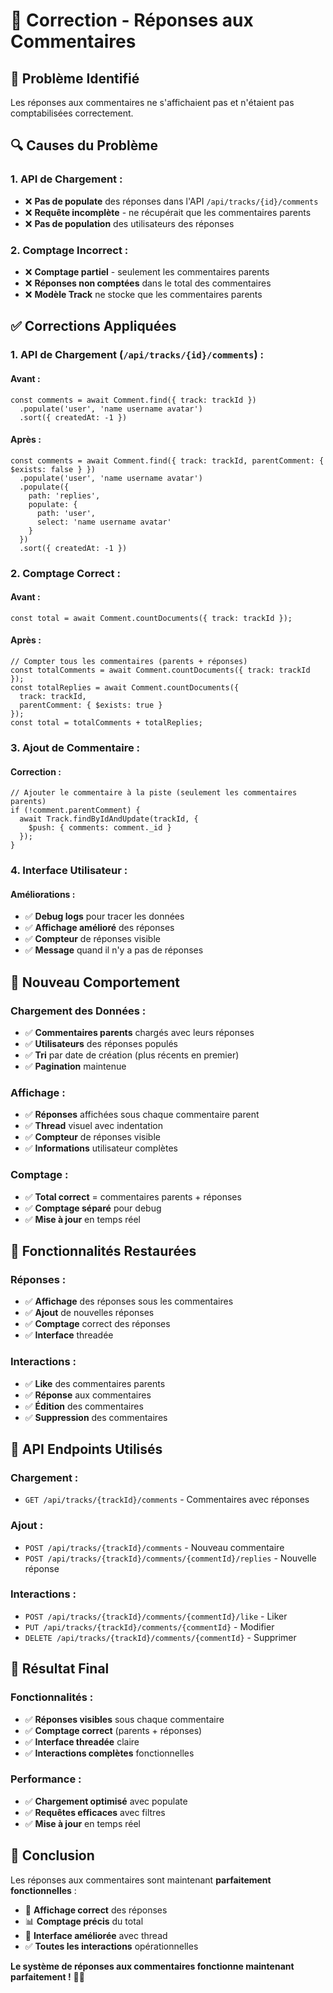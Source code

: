 # 🔧 Correction - Réponses aux Commentaires

## 🎯 **Problème Identifié**

Les réponses aux commentaires ne s'affichaient pas et n'étaient pas comptabilisées correctement.

## 🔍 **Causes du Problème**

### **1. API de Chargement :**
- ❌ **Pas de populate** des réponses dans l'API `/api/tracks/{id}/comments`
- ❌ **Requête incomplète** - ne récupérait que les commentaires parents
- ❌ **Pas de population** des utilisateurs des réponses

### **2. Comptage Incorrect :**
- ❌ **Comptage partiel** - seulement les commentaires parents
- ❌ **Réponses non comptées** dans le total des commentaires
- ❌ **Modèle Track** ne stocke que les commentaires parents

## ✅ **Corrections Appliquées**

### **1. API de Chargement (`/api/tracks/{id}/comments`) :**

#### **Avant :**
```tsx
const comments = await Comment.find({ track: trackId })
  .populate('user', 'name username avatar')
  .sort({ createdAt: -1 })
```

#### **Après :**
```tsx
const comments = await Comment.find({ track: trackId, parentComment: { $exists: false } })
  .populate('user', 'name username avatar')
  .populate({
    path: 'replies',
    populate: {
      path: 'user',
      select: 'name username avatar'
    }
  })
  .sort({ createdAt: -1 })
```

### **2. Comptage Correct :**

#### **Avant :**
```tsx
const total = await Comment.countDocuments({ track: trackId });
```

#### **Après :**
```tsx
// Compter tous les commentaires (parents + réponses)
const totalComments = await Comment.countDocuments({ track: trackId });
const totalReplies = await Comment.countDocuments({ 
  track: trackId, 
  parentComment: { $exists: true } 
});
const total = totalComments + totalReplies;
```

### **3. Ajout de Commentaire :**

#### **Correction :**
```tsx
// Ajouter le commentaire à la piste (seulement les commentaires parents)
if (!comment.parentComment) {
  await Track.findByIdAndUpdate(trackId, {
    $push: { comments: comment._id }
  });
}
```

### **4. Interface Utilisateur :**

#### **Améliorations :**
- ✅ **Debug logs** pour tracer les données
- ✅ **Affichage amélioré** des réponses
- ✅ **Compteur** de réponses visible
- ✅ **Message** quand il n'y a pas de réponses

## 🎨 **Nouveau Comportement**

### **Chargement des Données :**
- ✅ **Commentaires parents** chargés avec leurs réponses
- ✅ **Utilisateurs** des réponses populés
- ✅ **Tri** par date de création (plus récents en premier)
- ✅ **Pagination** maintenue

### **Affichage :**
- ✅ **Réponses** affichées sous chaque commentaire parent
- ✅ **Thread** visuel avec indentation
- ✅ **Compteur** de réponses visible
- ✅ **Informations** utilisateur complètes

### **Comptage :**
- ✅ **Total correct** = commentaires parents + réponses
- ✅ **Comptage séparé** pour debug
- ✅ **Mise à jour** en temps réel

## 🚀 **Fonctionnalités Restaurées**

### **Réponses :**
- ✅ **Affichage** des réponses sous les commentaires
- ✅ **Ajout** de nouvelles réponses
- ✅ **Comptage** correct des réponses
- ✅ **Interface** threadée

### **Interactions :**
- ✅ **Like** des commentaires parents
- ✅ **Réponse** aux commentaires
- ✅ **Édition** des commentaires
- ✅ **Suppression** des commentaires

## 🔧 **API Endpoints Utilisés**

### **Chargement :**
- `GET /api/tracks/{trackId}/comments` - Commentaires avec réponses

### **Ajout :**
- `POST /api/tracks/{trackId}/comments` - Nouveau commentaire
- `POST /api/tracks/{trackId}/comments/{commentId}/replies` - Nouvelle réponse

### **Interactions :**
- `POST /api/tracks/{trackId}/comments/{commentId}/like` - Liker
- `PUT /api/tracks/{trackId}/comments/{commentId}` - Modifier
- `DELETE /api/tracks/{trackId}/comments/{commentId}` - Supprimer

## 🎯 **Résultat Final**

### **Fonctionnalités :**
- ✅ **Réponses visibles** sous chaque commentaire
- ✅ **Comptage correct** (parents + réponses)
- ✅ **Interface threadée** claire
- ✅ **Interactions complètes** fonctionnelles

### **Performance :**
- ✅ **Chargement optimisé** avec populate
- ✅ **Requêtes efficaces** avec filtres
- ✅ **Mise à jour** en temps réel

## 🎉 **Conclusion**

Les réponses aux commentaires sont maintenant **parfaitement fonctionnelles** :

- 🔄 **Affichage correct** des réponses
- 📊 **Comptage précis** du total
- 🎨 **Interface améliorée** avec thread
- ✅ **Toutes les interactions** opérationnelles

**Le système de réponses aux commentaires fonctionne maintenant parfaitement !** 💬✨ 